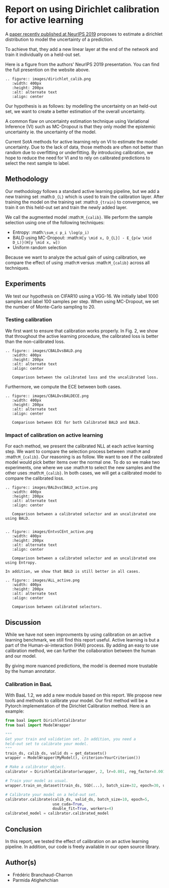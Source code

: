 # Report on using Dirichlet calibration for active learning

A [paper recently published at NeurIPS 2019](https://dirichletcal.github.io/) proposes to estimate a dirichlet distribution to model the uncertainty of a prediction.

To achieve that, they add a new linear layer at the end of the network and train it individually on a held-out set. 

Here is a figure from the authors' NeurIPS 2019 presentation. You can find the full presention on the website above.

```eval_rst
.. figure:: images/dirichlet_calib.png
   :width: 400px
   :height: 200px
   :alt: alternate text
   :align: center
```

Our hypothesis is as follows: by modelling the uncertainty on an held-out set, we want to create a better estimation of the overall uncertainty.

A common flaw on uncertainty estimation technique using Variational Inference (VI) such as MC-Dropout is that they only model the epistemic uncertainty ie. the uncertainty of the model.


Current SotA methods for active learning rely on VI to estimate the model uncertainty. Due to the lack of data, those methods are often not better than random due to overfitting or underfitting. By introducing calibration, we hope to reduce the need for VI and to rely on calibrated predictions to select the next sample to label.


## Methodology

Our methodology follows a standard active learning pipeline, but we add a new training set :math:`D_{L}` which is used to train the calibration layer. After training the model on the training set :math:`D_{train}` to convergence, we train it on this held-out set and train the newly added layer.

We call the augmented model :math:`M_{calib}`. We perform the sample selection using one of the following techniques:

* Entropy: :math:`\sum_c p_i \log(p_i)`
* BALD using MC-Dropout: :math:`H[y \mid x, D_{L}] - E_{p(w \mid D_L)}(H[y \mid x, w])`
* Uniform random selection

Because we want to analyze the actual gain of using calibration, we compare the effect of using :math:`M` versus :math:`M_{calib}` across all techniques.

## Experiments

We test our hypothesis on CIFAR10 using a VGG-16. We initially label 1000 samples and label 100 samples per step. When using MC-Dropout, we set the number of Monte-Carlo sampling to 20.

### Testing calibration

We first want to ensure that calibration works properly. In Fig. 2, we show that throughout the active learning procedure, the calibrated loss is better than the non-calibrated loss.

```eval_rst
.. figure:: images/CBALDvsBALD.png
   :width: 400px
   :height: 200px
   :alt: alternate text
   :align: center
   
   Comparison between the calibrated loss and the uncalibrated loss.
```


Furthermore, we compute the ECE between both cases.

```eval_rst
.. figure:: images/CBALDvsBALDECE.png
   :width: 400px
   :height: 200px
   :alt: alternate text
   :align: center
   
   Comparison between ECE for both Calibrated BALD and BALD.
```


### Impact of calibration on active learning

For each method, we present the calibrated NLL at each active learning step.
We want to compare the selection process between :math:`M` and :math:`M_{calib}`.
Our reasoning is as follow. We want to see if the calibrated model would pick better items over the normal one.
To do so we make two experiments, one where we use :math:`M` to select the new samples and the other uses :math:`M_{calib}`.
In both cases, we will get a calibrated model to compare the calibrated loss.

```eval_rst
.. figure:: images/BALDvsCBALD_active.png
   :width: 400px
   :height: 200px
   :alt: alternate text
   :align: center
   
   Comparison between a calibrated selector and an uncalibrated one using BALD.
   
 
.. figure:: images/EntvsCEnt_active.png
   :width: 400px
   :height: 200px
   :alt: alternate text
   :align: center
   
   Comparison between a calibrated selector and an uncalibrated one using Entropy.

In addition, we show that BALD is still better in all cases.

.. figure:: images/ALL_active.png
   :width: 400px
   :height: 200px
   :alt: alternate text
   :align: center
   
   Comparison between calibrated selectors.
```

## Discussion

While we have not seen improvments by using calibration on an active learning benchmark, we still find this report useful. Active learning is but a part of the Human-ai-interaction (HAII) process. By adding an easy to use calibration method, we can further the collaboration between the human and our model. 

By giving more nuanced predictions, the model is deemed more trustable by the human annotator. 


### Calibration in BaaL

With BaaL 1.2, we add a new module based on this report. We propose new tools and methods to calibrate your model. Our first method will be a Pytorch implementation of the Dirichlet Calibration method. Here is an example:

```python
from baal import DirichletCalibrator
from baal import ModelWrapper

"""
Get your train and validation set. In addition, you need a
held-out set to calibrate your model.
"""
train_ds, calib_ds, valid_ds = get_datasets()
wrapper = ModelWrapper(MyModel(), criterion=YourCriterion())

# Make a calibrator object.
calibrator = DirichletCalibrator(wrapper, 2, lr=0.001, reg_factor=0.001)

# Train your model as usual.
wrapper.train_on_dataset(train_ds, SGD(...), batch_size=32, epoch=30, use_cuda=True)

# Calibrate your model on a held-out set.
calibrator.calibrate(calib_ds, valid_ds, batch_size=10, epoch=5,
                     use_cuda=True,
                     double_fit=True, workers=4)
calibrated_model = calibrator.calibrated_model
```


## Conclusion

In this report, we tested the effect of calibration on an active learning pipeline. In addition, our code is freely available in our open source library.

## Author(s)
- Frédéric Branchaud-Charron
- Parmida Atighehchian